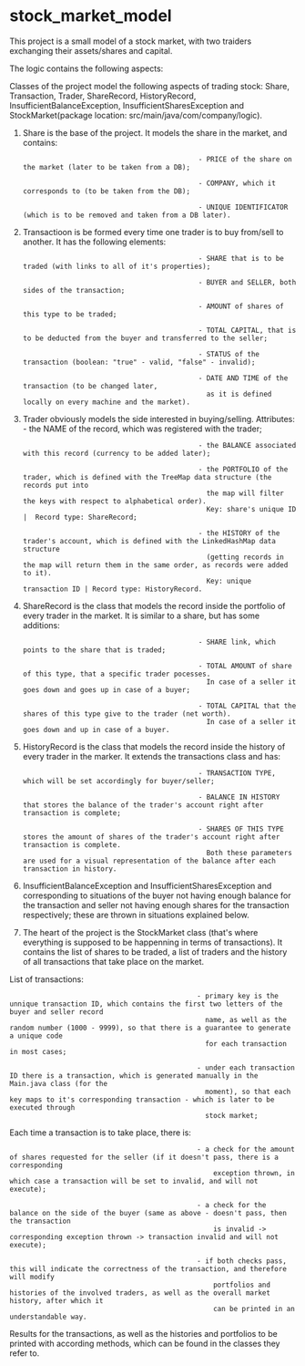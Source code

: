 # stock_market_model

This project is a small model of a stock market, with two traiders exchanging their assets/shares and capital.

The logic contains the following aspects:

Classes of the project model the following aspects of trading stock: Share, Transaction,  Trader, ShareRecord, HistoryRecord, InsufficientBalanceException, 
InsufficientSharesException and StockMarket(package location: src/main/java/com/company/logic).


1) Share is the base of the project. 
It models the share in the market, and contains:  

                                                  - PRICE of the share on the market (later to be taken from a DB);
                                                                                          
                                                  - COMPANY, which it corresponds to (to be taken from the DB);
                                                                                         
                                                  - UNIQUE IDENTIFICATOR (which is to be removed and taken from a DB later).
                                                                                  
                                                                                  
2) Transactioon is be formed every time one trader is to buy from/sell to another. 
It has the following elements:      

                                                  - SHARE that is to be traded (with links to all of it's properties);
                                      
                                                  - BUYER and SELLER, both sides of the transaction;
                                     
                                                  - AMOUNT of shares of this type to be traded;
                                     
                                                  - TOTAL CAPITAL, that is to be deducted from the buyer and transferred to the seller;
                                     
                                                  - STATUS of the transaction (boolean: "true" - valid, "false" - invalid);
                                     
                                                  - DATE AND TIME of the transaction (to be changed later, 
                                                    as it is defined locally on every machine and the market).
  
  
3) Trader obviously models the side interested in buying/selling.
Attributes:           
                                                  - the NAME of the record, which was registered with the trader;

                                                  - the BALANCE associated with this record (currency to be added later);
                                                  
                                                  - the PORTFOLIO of the trader, which is defined with the TreeMap data structure (the records put into
                                                    the map will filter the keys with respect to alphabetical order). 
                                                    Key: share's unique ID |  Record type: ShareRecord;
                                                    
                                                  - the HISTORY of the trader's account, which is defined with the LinkedHashMap data structure
                                                    (getting records in the map will return them in the same order, as records were added to it).
                                                    Key: unique transaction ID | Record type: HistoryRecord.
                                                    
4) ShareRecord is the class that models the record inside the portfolio of every trader in the market.
It is similar to a share, but has some additions:

                                                  - SHARE link, which points to the share that is traded;
                                                  
                                                  - TOTAL AMOUNT of share of this type, that a specific trader pocesses.
                                                    In case of a seller it goes down and goes up in case of a buyer; 
                                                  
                                                  - TOTAL CAPITAL that the shares of this type give to the trader (net worth).
                                                    In case of a seller it goes down and up in case of a buyer.

5) HistoryRecord is the class that models the record inside the history of every trader in the marker.
It extends the transactions class and has:
                    
                                                  - TRANSACTION TYPE, which will be set accordingly for buyer/seller;
                                                  
                                                  - BALANCE IN HISTORY that stores the balance of the trader's account right after transaction is complete;
                                                  
                                                  - SHARES OF THIS TYPE stores the amount of shares of the trader's account right after transaction is complete.
                                                    Both these parameters are used for a visual representation of the balance after each transaction in history.
                                              
                                             
6) InsufficientBalanceException and InsufficientSharesException and corresponding to situations of the buyer not having enough balance for the transaction and
seller not having enough shares for the transaction respectively; these are thrown in situations explained below.
  

7) The heart of the project is the StockMarket class (that's where everything is supposed to be happenning in terms of transactions).
It contains the list of shares to be traded, a list of traders and the history of all transactions that take place on the market.
   
List of transactions:                             

                                                  - primary key is the unnique transaction ID, which contains the first two letters of the buyer and seller record 
                                                    name, as well as the random number (1000 - 9999), so that there is a guarantee to generate a unique code 
                                                    for each transaction in most cases;
                            
                                                  - under each transaction ID there is a transaction, which is generated manually in the Main.java class (for the 
                                                    moment), so that each key maps to it's corresponding transaction - which is later to be executed through 
                                                    stock market;
                            
Each time a transaction is to take place, there is: 

                                                  - a check for the amount of shares requested for the seller (if it doesn't pass, there is a corresponding
                                                      exception thrown, in which case a transaction will be set to invalid, and will not execute);
                                                        
                                                  - a check for the balance on the side of the buyer (same as above - doesn't pass, then the transaction
                                                      is invalid -> corresponding exception thrown -> transaction invalid and will not execute);
                                                          
                                                  - if both checks pass, this will indicate the correctness of the transaction, and therefore will modify
                                                      portfolios and histories of the involved traders, as well as the overall market history, after which it
                                                      can be printed in an understandable way.


Results for the transactions, as well as the histories and portfolios to be printed with according methods, which can be found in the classes they refer to.              
